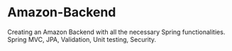 # Amazon-Backend
Creating an Amazon Backend with all the necessary Spring functionalities. Spring MVC, JPA, Validation, Unit testing, Security. 
